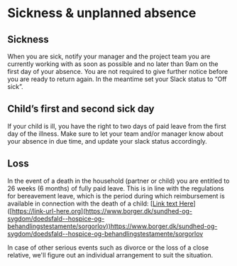 # Sickness & unplanned absence

## Sickness
When you are sick, notify your manager and the project team you are currently working with as soon as possible and no later than 9am on the first day of your absence. You are not required to give further notice before you are ready to return again. In the meantime set your Slack status to “Off sick”.

## Child’s first and second sick day
If your child is ill, you have the right to two days of paid leave from the first day of the illness. Make sure to let your team and/or manager know about your absence in due time, and update your slack status accordingly.

## Loss
In the event of a death in the household (partner or child) you are entitled to 26 weeks (6 months) of fully paid leave. This is in line with the regulations for bereavement leave, which is the period during which reimbursement is available in connection with the death of a child: [[Link text Here](https://www.borger.dk/sundhed-og-sygdom/doedsfald--hospice-og-behandlingstestamente/sorgorlov)]([https://link-url-here.org](https://www.borger.dk/sundhed-og-sygdom/doedsfald--hospice-og-behandlingstestamente/sorgorlov))https://www.borger.dk/sundhed-og-sygdom/doedsfald--hospice-og-behandlingstestamente/sorgorlov

In case of other serious events such as divorce or the loss of a close relative, we'll figure out an individual arrangement to suit the situation.
